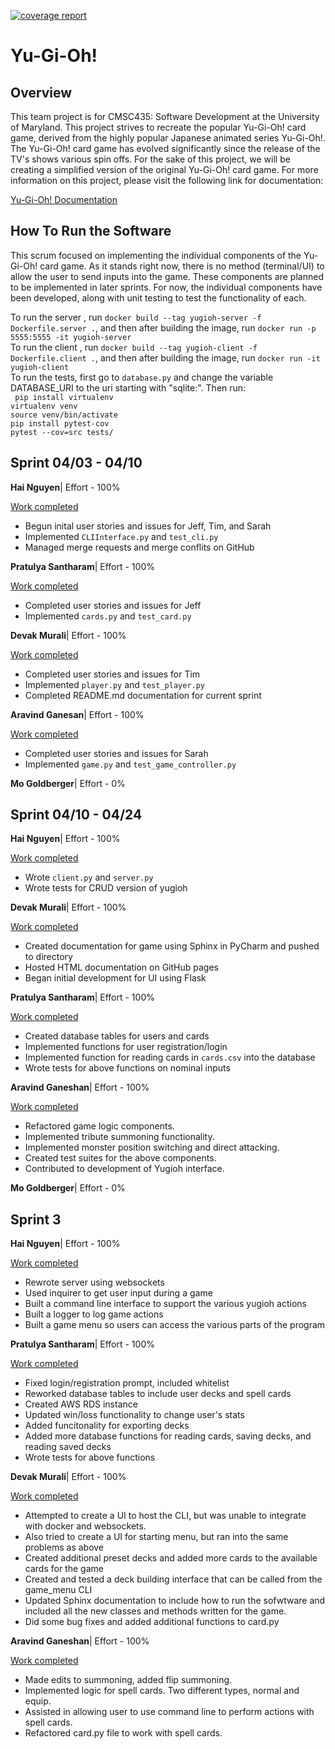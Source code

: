 [![coverage report](https://cmsc435.garrettvanhoy.com/hai265/yugioh/badges/master/coverage.svg)](https://cmsc435.garrettvanhoy.com/hai265/yugioh/commits/gitlab_badge)
# Yu-Gi-Oh!

## Overview
This team project is for CMSC435: Software Development at the University of Maryland. This project strives to recreate the popular Yu-Gi-Oh! card game, derived from the highly popular Japanese animated series Yu-Gi-Oh!. The Yu-Gi-Oh! card game has evolved significantly since the release of the TV's shows various spin offs. For the sake of this project, we will be creating a simplified version of the original Yu-Gi-Oh! card game. For more information on this project, please visit the following link for documentation:

[Yu-Gi-Oh! Documentation](https://devakmurali.github.io/yugiohwebsite/index.html)

## How To Run the Software

This scrum focused on implementing the individual components of the Yu-Gi-Oh! card game. As it stands right now, there is no method (terminal/UI) to allow the user to send inputs into the game. These components are planned to be implemented in later sprints. For now, the individual components have been developed, along with unit testing to test the functionality of each.

To run the server , run `docker build --tag yugioh-server -f Dockerfile.server .`, and then after building the image, run 
`docker run -p 5555:5555 -it yugioh-server`  
To run the client , run `docker build --tag yugioh-client -f Dockerfile.client .`, and then after building the image, run 
`docker run -it yugioh-client`  
To run the tests, first go to `database.py` and change the variable DATABASE_URI to the uri starting with "sqlite:". Then run:  
`
pip install virtualenv`  
`virtualenv venv`  
`source venv/bin/activate`  
`pip install pytest-cov`  
`pytest --cov=src tests/`

## Sprint 04/03 - 04/10

**Hai Nguyen**| Effort - 100%

<ins>Work completed</ins>
- Begun inital user stories and issues for Jeff, Tim, and Sarah
- Implemented `CLIInterface.py` and `test_cli.py`
- Managed merge requests and merge conflits on GitHub

**Pratulya Santharam**| Effort - 100%

<ins>Work completed</ins>
- Completed user stories and issues for Jeff
- Implemented `cards.py` and `test_card.py`

**Devak Murali**| Effort - 100%

<ins>Work completed</ins>
- Completed user stories and issues for Tim
- Implemented `player.py` and `test_player.py`
- Completed README.md documentation for current sprint

**Aravind Ganesan**| Effort - 100%

<ins>Work completed</ins>
- Completed user stories and issues for Sarah
- Implemented `game.py` and `test_game_controller.py`

**Mo Goldberger**| Effort - 0%

## Sprint 04/10 - 04/24

**Hai Nguyen**| Effort - 100%

<ins>Work completed</ins>
- Wrote `client.py` and `server.py` 
- Wrote tests for CRUD version of yugioh

**Devak Murali**| Effort - 100%

<ins>Work completed</ins>
- Created documentation for game using Sphinx in PyCharm and pushed to directory
- Hosted HTML documentation on GitHub pages
- Began initial development for UI using Flask


**Pratulya Santharam**| Effort - 100%

<ins>Work completed</ins>
- Created database tables for users and cards
- Implemented functions for user registration/login
- Implemented function for reading cards in `cards.csv` into the database
- Wrote tests for above functions on nominal inputs

**Aravind Ganeshan**| Effort - 100%

<ins>Work completed</ins>
- Refactored game logic components.
- Implemented tribute summoning functionality.
- Implemented monster position switching and direct attacking.
- Created test suites for the above components.
- Contributed to development of Yugioh interface.

**Mo Goldberger**| Effort - 0%

## Sprint 3
**Hai Nguyen**| Effort - 100%

<ins>Work completed</ins>
- Rewrote server using websockets
- Used inquirer to get user input during a game
- Built a command line interface to support the various yugioh actions
- Built a logger to log game actions
- Built a game menu so users can access the various parts of the program


**Pratulya Santharam**| Effort - 100%

<ins>Work completed</ins>
- Fixed login/registration prompt, included whitelist
- Reworked database tables to include user decks and spell cards
- Created AWS RDS instance 
- Updated win/loss functionality to change user's stats
- Added funcitonality for exporting decks
- Added more database functions for reading cards, saving decks, and reading saved decks
- Wrote tests for above functions

**Devak Murali**| Effort - 100%

<ins>Work completed</ins>
- Attempted to create a UI to host the CLI, but was unable to integrate with docker and websockets. 
- Also tried to create a UI for starting menu, but ran into the same problems as above
- Created additional preset decks and added more cards to the available cards for the game
- Created and tested a deck building interface that can be called from the game_menu CLI
- Updated Sphinx documentation to include how to run the sofwtware and included all the new classes and methods written for the game.
- Did some bug fixes and added additional functions to card.py

**Aravind Ganeshan**| Effort - 100%

<ins>Work completed</ins>
- Made edits to summoning, added flip summoning. 
- Implemented logic for spell cards. Two different types, normal and equip.
- Assisted in allowing user to use command line to perform actions with spell cards.
- Refactored card.py file to work with spell cards.
